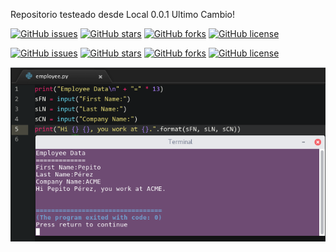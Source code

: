 Repositorio testeado desde Local 0.0.1
Ultimo Cambio!

[![GitHub issues](https://img.shields.io/github/issues/foreshadow/python-run-terminal.svg?style=plastic)](https://github.com/foreshadow/python-run-terminal/issues)
[![GitHub stars](https://img.shields.io/github/stars/foreshadow/python-run-terminal.svg?style=plastic)](https://github.com/foreshadow/python-run-terminal/stargazers)
[![GitHub forks](https://img.shields.io/github/forks/foreshadow/python-run-terminal.svg?style=plastic)](https://github.com/foreshadow/python-run-terminal/network)
[![GitHub license](https://img.shields.io/badge/license-MIT-blue.svg?style=plastic)](https://github.com/foreshadow/python-run-terminal/master/LICENSE.md)



[![GitHub issues](https://img.shields.io/github/issues/jacquexgithub/python-run-terminal.svg?style=plastic)](https://github.com/jacquexgithub/python-run-terminal/issues)
[![GitHub stars](https://img.shields.io/github/stars/jacquexgithub/python-run-terminal.svg?style=plastic)](https://github.com/jacquexgithub/python-run-terminal/stargazers)
[![GitHub forks](https://img.shields.io/github/forks/jacquexgithub/python-run-terminal.svg?style=plastic)](https://github.com/jacquexgithub/python-run-terminal/network)
[![GitHub license](https://img.shields.io/badge/license-MIT-blue.svg?style=plastic)](https://github.com/jacquexgithub/python-run-terminal/master/LICENSE.md)



![Screenshot](resources/preview.png)


